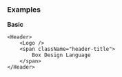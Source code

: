 ### Examples
**Basic**
```
<Header>
    <Logo />
    <span className="header-title">
        Box Design Language
    </span>
</Header>
```
